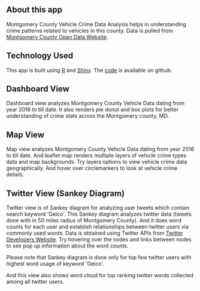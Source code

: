 ## About this app
Montgomery County Vehicle Crime Data Analysis helps in understanding crime patterns related to vehicles in this county.
Data is pulled from <a href="https://data.montgomerycountymd.gov/Public-Safety/Crime/icn6-v9z3" target="_blank">Montgomery County Open Data Website</a>.

## Technology Used
This app is built using <a href="http://www.r-project.org/" target="_blank">R</a> and <a href="http://shiny.rstudio.com/" target="_blank">Shiny</a>. The <a href="https://github.com/krishnaitdbg/MontgomeryVehicleCrime" target="_blank">code</a> is available on github.

## Dashboard View
Dashboard view analyzes Montgomery County Vehicle Data dating from year 2016 to till date.
It also renders pie donut and box plots for better understanding of crime stats across the Montgomery county, MD.

## Map View
Map view analyzes Montgomery County Vehicle Data dating from year 2016 to till date.
And leaflet map renders multiple layers of vehicle crime types data and map backgrounds.
Try layers options to view vehicle crime data geographically. And hover over circlemarkers to look at vehicle crime details.

## Twitter View (Sankey Diagram)
Twitter view is of Sankey diagram for analyzing user tweets which contain search keyword 'Geico'. 
This Sankey diagram analyzes twitter data (tweets done with in 50 miles radius of Montgomery County).
And it does word counts for each user and establish relationships between twitter users via commonly used words. 
Data is obtained using Twitter APIs from  <a href="https://developer.twitter.com/">Twitter Developers Website</a>.
Try hovering over the nodes and links between nodes to see pop up information about the word counts.

Please note that Sankey diagram is done only for top few twitter users with highest word usage of keyword 'Geico'.

And this view also shows word cloud for top ranking twitter words collected among all twitter users.


